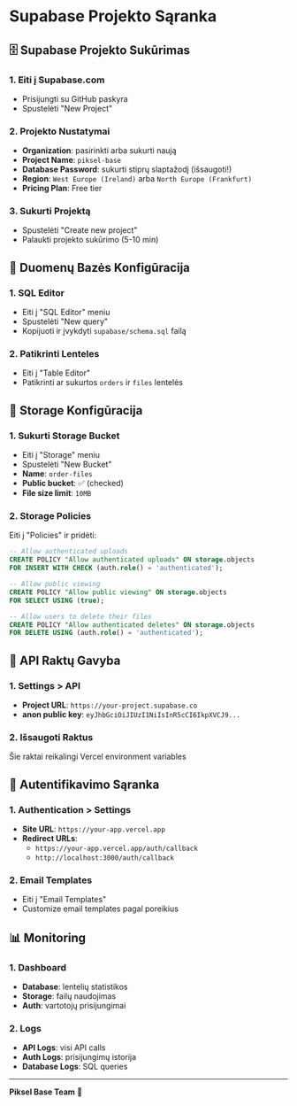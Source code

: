 # Supabase Projekto Sąranka

## 🗄️ Supabase Projekto Sukūrimas

### 1. Eiti į Supabase.com
- Prisijungti su GitHub paskyra
- Spustelėti "New Project"

### 2. Projekto Nustatymai
- **Organization**: pasirinkti arba sukurti naują
- **Project Name**: `piksel-base`
- **Database Password**: sukurti stiprų slaptažodį (išsaugoti!)
- **Region**: `West Europe (Ireland)` arba `North Europe (Frankfurt)`
- **Pricing Plan**: Free tier

### 3. Sukurti Projektą
- Spustelėti "Create new project"
- Palaukti projekto sukūrimo (5-10 min)

## 🔧 Duomenų Bazės Konfigūracija

### 1. SQL Editor
- Eiti į "SQL Editor" meniu
- Spustelėti "New query"
- Kopijuoti ir įvykdyti `supabase/schema.sql` failą

### 2. Patikrinti Lenteles
- Eiti į "Table Editor"
- Patikrinti ar sukurtos `orders` ir `files` lentelės

## 📁 Storage Konfigūracija

### 1. Sukurti Storage Bucket
- Eiti į "Storage" meniu
- Spustelėti "New Bucket"
- **Name**: `order-files`
- **Public bucket**: ✅ (checked)
- **File size limit**: `10MB`

### 2. Storage Policies
Eiti į "Policies" ir pridėti:

```sql
-- Allow authenticated uploads
CREATE POLICY "Allow authenticated uploads" ON storage.objects
FOR INSERT WITH CHECK (auth.role() = 'authenticated');

-- Allow public viewing
CREATE POLICY "Allow public viewing" ON storage.objects
FOR SELECT USING (true);

-- Allow users to delete their files
CREATE POLICY "Allow authenticated deletes" ON storage.objects
FOR DELETE USING (auth.role() = 'authenticated');
```

## 🔑 API Raktų Gavyba

### 1. Settings > API
- **Project URL**: `https://your-project.supabase.co`
- **anon public key**: `eyJhbGciOiJIUzI1NiIsInR5cCI6IkpXVCJ9...`

### 2. Išsaugoti Raktus
Šie raktai reikalingi Vercel environment variables

## 🔐 Autentifikavimo Sąranka

### 1. Authentication > Settings
- **Site URL**: `https://your-app.vercel.app`
- **Redirect URLs**: 
  - `https://your-app.vercel.app/auth/callback`
  - `http://localhost:3000/auth/callback`

### 2. Email Templates
- Eiti į "Email Templates"
- Customize email templates pagal poreikius

## 📊 Monitoring

### 1. Dashboard
- **Database**: lentelių statistikos
- **Storage**: failų naudojimas
- **Auth**: vartotojų prisijungimai

### 2. Logs
- **API Logs**: visi API calls
- **Auth Logs**: prisijungimų istorija
- **Database Logs**: SQL queries

---

**Piksel Base Team** 🚀

